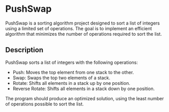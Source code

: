 # PushSwap

PushSwap is a sorting algorithm project designed to sort a list of integers using a limited set of operations. The goal is to implement an efficient algorithm that minimizes the number of operations required to sort the list.

## Description

PushSwap sorts a list of integers with the following operations:
  * Push: Moves the top element from one stack to the other.
  * Swap: Swaps the top two elements of a stack.
  * Rotate: Shifts all elements in a stack up by one position.
  * Reverse Rotate: Shifts all elements in a stack down by one position.

The program should produce an optimized solution, using the least number of operations possible to sort the list.
